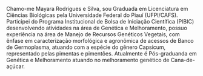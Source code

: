 Chamo-me Mayara Rodrigues e Silva, sou Graduada em Licenciatura em Ciências Biológicas pela Universidade Federal do Piauí (UFPI/CAFS). Participei do Programa Institucional de Bolsa de Iniciação Científica (PIBIC) desenvolvendo atividades na área de Genética e Melhoramento, possuo experiência na área de Manejo de Recursos Genéticos Vegetais, com ênfase em caracterização morfológica e agronômica de acessos de Banco de Germoplasma, atuando com a espécie do gênero Capsicum, representado pelas pimentas e pimentões. Atualmente é Pós-graduanda em Genética e Melhoramento atuando no melhoramento genético de Cana-de-açúcar. 

<!---
MayaraRo/MayaraRo is a ✨ special ✨ repository because its `README.md` (this file) appears on your GitHub profile.
You can click the Preview link to take a look at your changes.
--->
